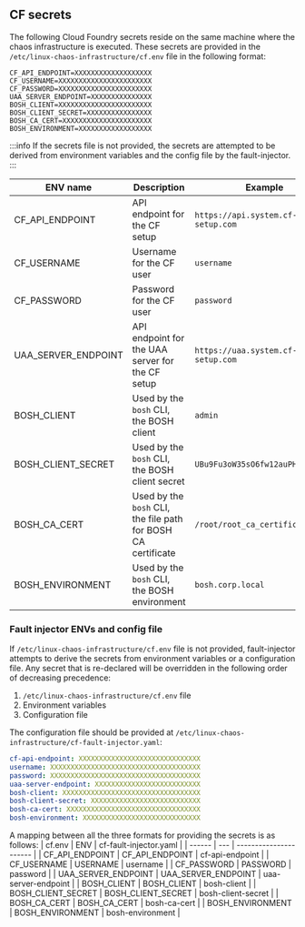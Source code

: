 ## CF secrets
The following Cloud Foundry secrets reside on the same machine where the chaos infrastructure is executed. These secrets are provided in the `/etc/linux-chaos-infrastructure/cf.env` file in the following format:

```env
CF_API_ENDPOINT=XXXXXXXXXXXXXXXXXXX
CF_USERNAME=XXXXXXXXXXXXXXXXXXXXXXX
CF_PASSWORD=XXXXXXXXXXXXXXXXXXXXXXX
UAA_SERVER_ENDPOINT=XXXXXXXXXXXXXXX
BOSH_CLIENT=XXXXXXXXXXXXXXXXXXXXXXX
BOSH_CLIENT_SECRET=XXXXXXXXXXXXXXXX
BOSH_CA_CERT=XXXXXXXXXXXXXXXXXXXXXX
BOSH_ENVIRONMENT=XXXXXXXXXXXXXXXXXX
```

:::info
If the secrets file is not provided, the secrets are attempted to be derived from environment variables and the config file by the fault-injector.
:::

| ENV name | Description | Example |
| -------- | ----------- | ------- |
| CF_API_ENDPOINT | API endpoint for the CF setup | `https://api.system.cf-setup.com` |
| CF_USERNAME | Username for the CF user | `username` |
| CF_PASSWORD | Password for the CF user | `password` |
| UAA_SERVER_ENDPOINT | API endpoint for the UAA server for the CF setup | `https://uaa.system.cf-setup.com` |
| BOSH_CLIENT | Used by the `bosh` CLI, the BOSH client | `admin` |
| BOSH_CLIENT_SECRET | Used by the `bosh` CLI, the BOSH client secret | `UBu9Fu3oW35sO6fw12auPH76gsRTy7` |
| BOSH_CA_CERT | Used by the `bosh` CLI, the file path for BOSH CA certificate | `/root/root_ca_certificate` |
| BOSH_ENVIRONMENT | Used by the `bosh` CLI, the BOSH environment | `bosh.corp.local` |

### Fault injector ENVs and config file
If `/etc/linux-chaos-infrastructure/cf.env` file is not provided, fault-injector attempts to derive the secrets from environment variables or a configuration file. Any secret that is re-declared will be overridden in the following order of decreasing precedence:

1. `/etc/linux-chaos-infrastructure/cf.env` file
2. Environment variables
3. Configuration file

The configuration file should be provided at `/etc/linux-chaos-infrastructure/cf-fault-injector.yaml`:
```yaml
cf-api-endpoint: XXXXXXXXXXXXXXXXXXXXXXXXXXXXXX
username: XXXXXXXXXXXXXXXXXXXXXXXXXXXXXXXXXXXXX
password: XXXXXXXXXXXXXXXXXXXXXXXXXXXXXXXXXXXXX
uaa-server-endpoint: XXXXXXXXXXXXXXXXXXXXXXXXXX
bosh-client: XXXXXXXXXXXXXXXXXXXXXXXXXXXXXXXXXX
bosh-client-secret: XXXXXXXXXXXXXXXXXXXXXXXXXXX
bosh-ca-cert: XXXXXXXXXXXXXXXXXXXXXXXXXXXXXXXXX
bosh-environment: XXXXXXXXXXXXXXXXXXXXXXXXXXXXX
```

A mapping between all the three formats for providing the secrets is as follows:
| cf.env | ENV | cf-fault-injector.yaml |
| ------ | --- | ---------------------- |
| CF_API_ENDPOINT | CF_API_ENDPOINT | cf-api-endpoint |
| CF_USERNAME | USERNAME | username |
| CF_PASSWORD | PASSWORD | password |
| UAA_SERVER_ENDPOINT | UAA_SERVER_ENDPOINT | uaa-server-endpoint |
| BOSH_CLIENT | BOSH_CLIENT | bosh-client |
| BOSH_CLIENT_SECRET | BOSH_CLIENT_SECRET | bosh-client-secret |
| BOSH_CA_CERT | BOSH_CA_CERT | bosh-ca-cert |
| BOSH_ENVIRONMENT | BOSH_ENVIRONMENT | bosh-environment |
